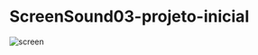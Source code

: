 # ScreenSound03-projeto-inicial
![screen](https://github.com/FabricioFelix-25/ScreenSound/assets/126669160/9cabba8f-f5ca-4d41-95b0-990cf32772c8)
